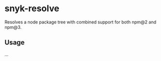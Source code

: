 # snyk-resolve

Resolves a node package tree with combined support for both npm@2 and npm@3.

## Usage

...